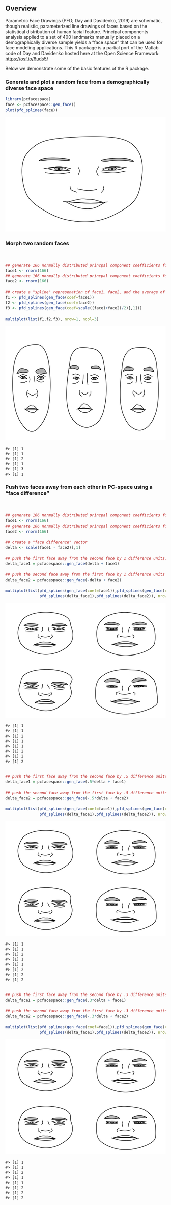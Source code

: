 
## Overview

Parametric Face Drawings (PFD; Day and Davidenko, 2019) are schematic,
though realistic, parameterized line drawings of faces based on the
statistical distribution of human facial feature. Principal components
analysis applied to a set of 400 landmarks manually placed on a
demographically diverse sample yields a “face space” that can be used
for face modeling applications. This R package is a partial port of the
Matlab code of Day and Davidenko hosted here at the Open Science
Framework: <https://osf.io/6uds5/>

Below we demonstrate some of the basic features of the R package.

### Generate and plot a random face from a demographically diverse face space

``` r
library(pcfacespace)
face <- pcfacespace::gen_face()
plot(pfd_splines(face))
```

![](README_files/figure-gfm/unnamed-chunk-1-1.png)<!-- -->

### Morph two random faces

``` r


## generate 166 normally distributed princpal component coefficients for face 1
face1 <- rnorm(166)
## generate 166 normally distributed princpal component coefficients for face 2
face2 <- rnorm(166)

## create a "spline" represenation of face1, face2, and the average of face1 and face2 (the morph).
f1 <- pfd_splines(gen_face(coef=face1))
f2 <- pfd_splines(gen_face(coef=face2))
f3 <- pfd_splines(gen_face(coef=scale((face1+face2)/2)[,1]))

multiplot(list(f1,f2,f3), nrow=1, ncol=3)
```

![](README_files/figure-gfm/unnamed-chunk-2-1.png)<!-- -->

    #> [1] 1
    #> [1] 1
    #> [1] 2
    #> [1] 1
    #> [1] 3
    #> [1] 1

### Push two faces away from each other in PC-space using a “face difference”

``` r


## generate 166 normally distributed princpal component coefficients for face 1
face1 <- rnorm(166)
## generate 166 normally distributed princpal component coefficients for face 2
face2 <- rnorm(166)

## create a "face difference" vector
delta <- scale(face1 - face2)[,1]

## push the first face away from the second face by 1 difference units.
delta_face1 = pcfacespace::gen_face(delta + face1)

## push the second face away from the first face by 1 difference units (notice the sign reversal).
delta_face2 = pcfacespace::gen_face(-delta + face2)

multiplot(list(pfd_splines(gen_face(coef=face1)),pfd_splines(gen_face(coef=face2)),
               pfd_splines(delta_face1),pfd_splines(delta_face2)), nrow=2, ncol=2)
```

![](README_files/figure-gfm/unnamed-chunk-3-1.png)<!-- -->

    #> [1] 1
    #> [1] 1
    #> [1] 2
    #> [1] 1
    #> [1] 1
    #> [1] 2
    #> [1] 2
    #> [1] 2

``` r

## push the first face away from the second face by .5 difference units.
delta_face1 = pcfacespace::gen_face(.5*delta + face1)

## push the second face away from the first face by .5 difference units (notice the sign reversal).
delta_face2 = pcfacespace::gen_face(-.5*delta + face2)

multiplot(list(pfd_splines(gen_face(coef=face1)),pfd_splines(gen_face(coef=face2)),
               pfd_splines(delta_face1),pfd_splines(delta_face2)), nrow=2, ncol=2)
```

![](README_files/figure-gfm/unnamed-chunk-4-1.png)<!-- -->

    #> [1] 1
    #> [1] 1
    #> [1] 2
    #> [1] 1
    #> [1] 1
    #> [1] 2
    #> [1] 2
    #> [1] 2

``` r

## push the first face away from the second face by .3 difference units.
delta_face1 = pcfacespace::gen_face(.3*delta + face1)

## push the second face away from the first face by .3 difference units (notice the sign reversal).
delta_face2 = pcfacespace::gen_face(-.3*delta + face2)

multiplot(list(pfd_splines(gen_face(coef=face1)),pfd_splines(gen_face(coef=face2)),
               pfd_splines(delta_face1),pfd_splines(delta_face2)), nrow=2, ncol=2)
```

![](README_files/figure-gfm/unnamed-chunk-5-1.png)<!-- -->

    #> [1] 1
    #> [1] 1
    #> [1] 2
    #> [1] 1
    #> [1] 1
    #> [1] 2
    #> [1] 2
    #> [1] 2
